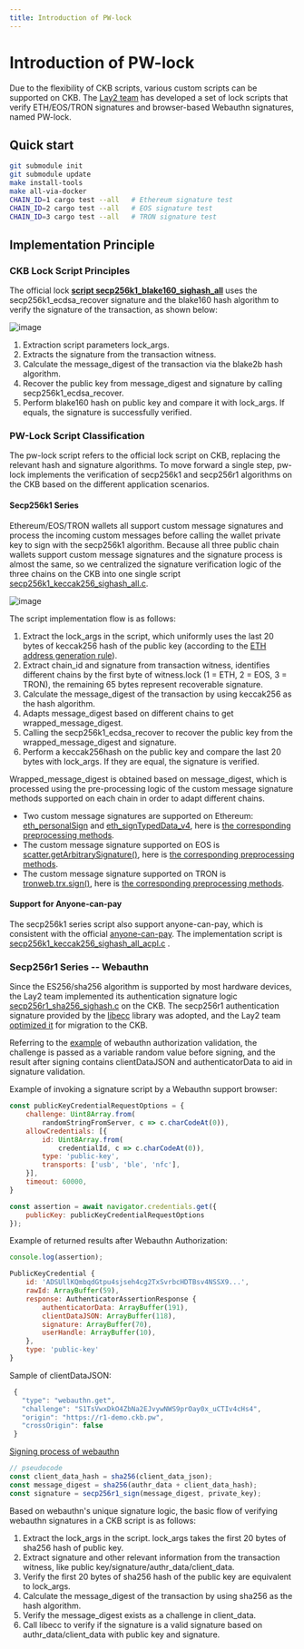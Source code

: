 ```yaml
---
title: Introduction of PW-lock
---
```


# Introduction of PW-lock

Due to the flexibility of CKB scripts, various custom scripts can be supported on CKB. The [Lay2 team](https://twitter.com/Lay2dev) has developed a set of lock scripts that verify ETH/EOS/TRON signatures and browser-based Webauthn signatures, named PW-lock.

## Quick start

```bash
git submodule init
git submodule update
make install-tools
make all-via-docker
CHAIN_ID=1 cargo test --all   # Ethereum signature test
CHAIN_ID=2 cargo test --all   # EOS signature test
CHAIN_ID=3 cargo test --all   # TRON signature test
```

## Implementation Principle

### CKB Lock Script Principles

The official lock [**script secp256k1_blake160_sighash_all**](https://github.com/nervosnetwork/ckb-system-scripts/blob/master/c/secp256k1_blake160_sighash_all.c) uses the secp256k1_ecdsa_recover signature and the blake160 hash algorithm to verify the signature of the transaction, as shown below:

![image](../../image/secp256k1_blake160_sigall.png)

1. Extraction script parameters lock_args.
2. Extracts the signature from the transaction witness.
3. Calculate the message_digest of the transaction via the blake2b hash algorithm.
4. Recover the public key from message_digest and signature by calling secp256k1_ecdsa_recover.
5. Perform blake160 hash on public key and compare it with lock_args. If equals, the signature is successfully verified.

### PW-Lock Script Classification

The pw-lock script refers to the official lock script on CKB, replacing the relevant hash and signature algorithms. To move forward a single step, pw-lock implements the verification of secp256k1 and secp256r1 algorithms on the CKB based on the different application scenarios.

#### Secp256k1 Series

Ethereum/EOS/TRON wallets all support custom message signatures and process the incoming custom messages before calling the wallet private key to sign with the secp256k1 algorithm. Because all three public chain wallets support custom message signatures and the signature process is almost the same, so we centralized the signature verification logic of the three chains on the CKB into one single script [secp256k1_keccak256_sighash_all.c](https://github.com/lay2dev/pw-lock/blob/develop/c/secp256k1_keccak256_sighash_all.c).

![image](../../image/pw_lock_process.png)

The script implementation flow is as follows:

1. Extract the lock_args in the script, which uniformly uses the last 20 bytes of keccak256 hash of the public key (according to the [ETH address generation rule](https://hackernoon.com/how-to-generate-ethereum-addresses-technical-address-generation-explanation-25r3zqo)).
2. Extract chain_id and signature from transaction witness, identifies different chains by the first byte of witness.lock (1 = ETH, 2 = EOS, 3 = TRON), the remaining 65 bytes represent recoverable signature.
3. Calculate the message_digest of the transaction by using keccak256 as the hash algorithm.
4. Adapts message_digest based on different chains to get wrapped_message_digest.
5. Calling the secp256k1_ecdsa_recover to recover the public key from the wrapped_message_digest and signature.
6. Perform a keccak256hash on the public key and compare the last 20 bytes with lock_args. If they are equal, the signature is verified.

Wrapped_message_digest is obtained based on message_digest, which is processed using the pre-processing logic of the custom message signature methods supported on each chain in order to adapt different chains.

- Two custom message signatures are supported on Ethereum: [eth_personalSign](https://github.com/MetaMask/eth-sig-util#personalsign-privatekeybuffer-msgparams) and [eth_signTypedData_v4](https://docs.metamask.io/guide/signing-data.html#sign-typed-data-v4), here is [the corresponding preprocessing methods](./docs/Ethereum.md).
- The custom message signature supported on EOS is [scatter.getArbitrarySignature()](https://get-scatter.com/developers/api/requestarbitrarysignature), here is [the corresponding preprocessing methods](./docs/EOS.md).
- The custom message signature supported on TRON is [tronweb.trx.sign()](https://developers.tron.network/docs/tronlink-integration#signature), here is [the corresponding preprocessing methods](./docs/TRON.md).

#### Support for Anyone-can-pay

The secp256k1 series script also support anyone-can-pay, which is consistent with the official [anyone-can-pay](https://github.com/nervosnetwork/ckb-anyone-can-pay). The implementation script is [secp256k1_keccak256_sighash_all_acpl.c](https://github.com/lay2dev/pw-lock/blob/develop/c/secp256k1_keccak256_sighash_all_acpl.c) .

### Secp256r1 Series -- Webauthn

Since the ES256/sha256 algorithm is supported by most hardware devices, the Lay2 team implemented its authentication signature logic [secp256r1_sha256_sighash.c](https://github.com/lay2dev/pw-lock/blob/develop/c/secp256r1_sha256_sighash.c) on the CKB.  The secp256r1 authentication signature provided by the [libecc](https://github.com/ANSSI-FR/libecc) library was adopted, and the Lay2 team [optimized it](https://github.com/lay2dev/libecc.gi) for migration to the CKB.

Referring to the [example](https://webauthn.guide/#authentication) of webauthn authorization validation, the challenge is passed as a variable random value before signing, and the result after signing contains clientDataJSON and authenticatorData to aid in signature validation.

Example of invoking a signature script by a Webauthn support browser:

```javascript
const publicKeyCredentialRequestOptions = {
    challenge: Uint8Array.from(
        randomStringFromServer, c => c.charCodeAt(0)),
    allowCredentials: [{
        id: Uint8Array.from(
            credentialId, c => c.charCodeAt(0)),
        type: 'public-key',
        transports: ['usb', 'ble', 'nfc'],
    }],
    timeout: 60000,
}

const assertion = await navigator.credentials.get({
    publicKey: publicKeyCredentialRequestOptions
});
```

Example of returned results after Webauthn Authorization:

```javascript
console.log(assertion);

PublicKeyCredential {
    id: 'ADSUllKQmbqdGtpu4sjseh4cg2TxSvrbcHDTBsv4NSSX9...',
    rawId: ArrayBuffer(59),
    response: AuthenticatorAssertionResponse {
        authenticatorData: ArrayBuffer(191),
        clientDataJSON: ArrayBuffer(118),
        signature: ArrayBuffer(70),
        userHandle: ArrayBuffer(10),
    },
    type: 'public-key'
}
```

Sample of clientDataJSON:

```javascript
 {
   "type": "webauthn.get",
   "challenge": "S1TsVwxDkO4ZbNa2EJvywNWS9prOay0x_uCTIv4cHs4",
   "origin": "https://r1-demo.ckb.pw",
   "crossOrigin": false
 }
```

[Signing process of webauthn](https://w3c.github.io/webauthn/#fig-signature)

```javascript
// pseudocode
const client_data_hash = sha256(client_data_json);
const message_digest = sha256(authr_data + client_data_hash);
const signature = secp256r1_sign(message_digest, private_key);
```

Based on webauthn's unique signature logic, the basic flow of verifying webauthn signatures in a CKB script is as follows:

1. Extract the lock_args in the script. lock_args takes the first 20 bytes of sha256 hash of public key.
2. Extract signature and other relevant information from the transaction witness, like public key/signature/authr_data/client_data.
3. Verify the first 20 bytes of sha256 hash of the public key are equivalent to lock_args.
4. Calculate the message_digest of the transaction by using sha256  as the hash algorithm.
5. Verify the message_digest exists as a challenge in client_data.
6. Call libecc to verify if the signature is a valid signature based on authr_data/client_data with public key and signature.